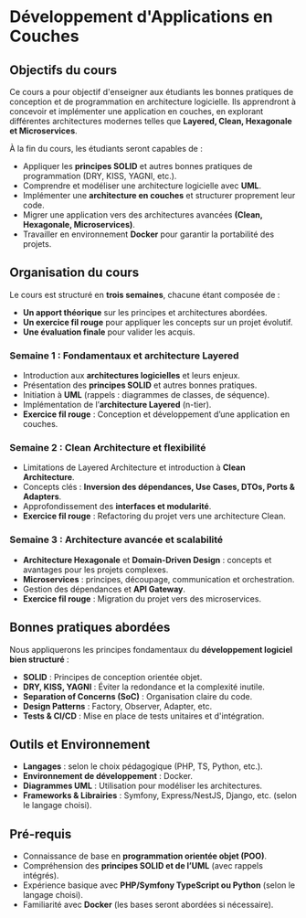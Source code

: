 # Développement d'Applications en Couches

## Objectifs du cours

Ce cours a pour objectif d'enseigner aux étudiants les bonnes pratiques de conception et de programmation en
architecture logicielle. Ils apprendront à concevoir et implémenter une application en couches, en explorant différentes
architectures modernes telles que **Layered, Clean, Hexagonale et Microservices**.

À la fin du cours, les étudiants seront capables de :

- Appliquer les **principes SOLID** et autres bonnes pratiques de programmation (DRY, KISS, YAGNI, etc.).
- Comprendre et modéliser une architecture logicielle avec **UML**.
- Implémenter une **architecture en couches** et structurer proprement leur code.
- Migrer une application vers des architectures avancées **(Clean, Hexagonale, Microservices)**.
- Travailler en environnement **Docker** pour garantir la portabilité des projets.

## Organisation du cours

Le cours est structuré en **trois semaines**, chacune étant composée de :

- **Un apport théorique** sur les principes et architectures abordées.
- **Un exercice fil rouge** pour appliquer les concepts sur un projet évolutif.
- **Une évaluation finale** pour valider les acquis.

### **Semaine 1 : Fondamentaux et architecture Layered**

- Introduction aux **architectures logicielles** et leurs enjeux.
- Présentation des **principes SOLID** et autres bonnes pratiques.
- Initiation à **UML** (rappels : diagrammes de classes, de séquence).
- Implémentation de l’**architecture Layered** (n-tier).
- **Exercice fil rouge** : Conception et développement d’une application en couches.

### **Semaine 2 : Clean Architecture et flexibilité**

- Limitations de Layered Architecture et introduction à **Clean Architecture**.
- Concepts clés : **Inversion des dépendances, Use Cases, DTOs, Ports & Adapters**.
- Approfondissement des **interfaces et modularité**.
- **Exercice fil rouge** : Refactoring du projet vers une architecture Clean.

### **Semaine 3 : Architecture avancée et scalabilité**

- **Architecture Hexagonale** et **Domain-Driven Design** : concepts et avantages pour les projets complexes.
- **Microservices** : principes, découpage, communication et orchestration.
- Gestion des dépendances et **API Gateway**.
- **Exercice fil rouge** : Migration du projet vers des microservices.

## Bonnes pratiques abordées

Nous appliquerons les principes fondamentaux du **développement logiciel bien structuré** :

- **SOLID** : Principes de conception orientée objet.
- **DRY, KISS, YAGNI** : Éviter la redondance et la complexité inutile.
- **Separation of Concerns (SoC)** : Organisation claire du code.
- **Design Patterns** : Factory, Observer, Adapter, etc.
- **Tests & CI/CD** : Mise en place de tests unitaires et d'intégration.

## Outils et Environnement

- **Langages** : selon le choix pédagogique (PHP, TS, Python, etc.).
- **Environnement de développement** : Docker.
- **Diagrammes UML** : Utilisation pour modéliser les architectures.
- **Frameworks & Librairies** : Symfony, Express/NestJS, Django, etc. (selon le langage choisi).

## Pré-requis

- Connaissance de base en **programmation orientée objet (POO)**.
- Compréhension des **principes SOLID et de l’UML** (avec rappels intégrés).
- Expérience basique avec **PHP/Symfony TypeScript ou Python** (selon le langage choisi).
- Familiarité avec **Docker** (les bases seront abordées si nécessaire).
